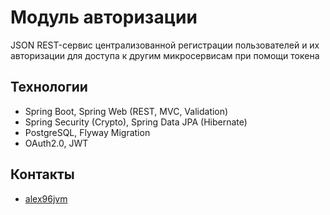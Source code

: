 # Модуль авторизации
JSON REST-сервис централизованной регистрации пользователей и их авторизации для доступа к другим микросервисам при помощи токена

## Технологии
- Spring Boot, Spring Web (REST, MVC, Validation)
- Spring Security (Crypto), Spring Data JPA (Hibernate) 
- PostgreSQL, Flyway Migration
- OAuth2.0, JWT

## Контакты
- [alex96jvm](https://t.me/alex96jvm)

